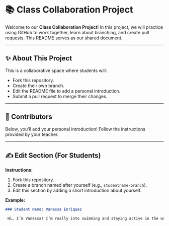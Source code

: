 # 📚 Class Collaboration Project

Welcome to our **Class Collaboration Project**! In this project, we will practice using GitHub to work together, learn about branching, and create pull requests. This README serves as our shared document.

---

## ✨ About This Project

This is a collaborative space where students will:
- Fork this repository.
- Create their own branch.
- Edit the README file to add a personal introduction.
- Submit a pull request to merge their changes.

---

## 👥 Contributors

Below, you’ll add your personal introduction! Follow the instructions provided by your teacher.

---

## ✍️ Edit Section (For Students)

**Instructions:**
1. Fork this repository.
2. Create a branch named after yourself (e.g., `studentname-branch`).
3. Edit this section by adding a short introduction about yourself.

**Example:**
```markdown
### Student Name: Vanessa Enriquez

 Hi, I’m Vanessa! I’m really into swimming and staying active in the water. My favorite hobby is going to the beach with my family and soaking up the sun. 🌊
